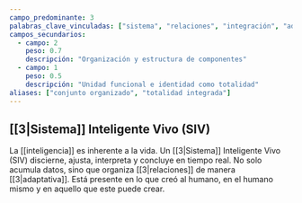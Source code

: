 ```yaml
---
campo_predominante: 3
palabras_clave_vinculadas: ["sistema", "relaciones", "integración", "adaptativo"]
campos_secundarios:
  - campo: 2
    peso: 0.7
    descripción: "Organización y estructura de componentes"
  - campo: 1
    peso: 0.5
    descripción: "Unidad funcional e identidad como totalidad"
aliases: ["conjunto organizado", "totalidad integrada"]
---
```

## [[3|Sistema]] Inteligente Vivo (SIV)

La [[inteligencia]] es inherente a la vida. Un [[3|Sistema]] Inteligente Vivo (SIV) discierne, ajusta, interpreta y concluye en tiempo real. No solo acumula datos, sino que organiza [[3|relaciones]] de manera [[3|adaptativa]]. Está presente en lo que creó al humano, en el humano mismo y en aquello que este puede crear.
